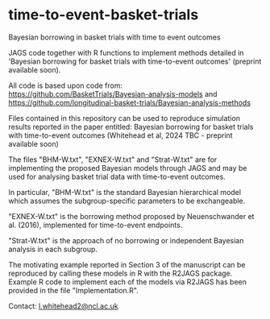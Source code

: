 # time-to-event-basket-trials
Bayesian borrowing in basket trials with time to event outcomes

JAGS code together with R functions to implement methods detailed in 'Bayesian borrowing for basket trials with time-to-event outcomes' (preprint available soon).

All code is based upon code from: https://github.com/BasketTrials/Bayesian-analysis-models and https://github.com/longitudinal-basket-trials/Bayesian-analysis-methods

Files contained in this repository can be used to reproduce simulation results reported in the paper entitled: Bayesian borrowing for basket trials with time-to-event outcomes (Whitehead et al, 2024 TBC - preprint available soon)

The files "BHM-W.txt", "EXNEX-W.txt" and "Strat-W.txt" are for implementing the proposed Bayesian models through JAGS and may be used for analysing basket trial data with time-to-event outcomes.

In particular, "BHM-W.txt" is the standard Bayesian hierarchical model which assumes the subgroup-specific parameters to be exchangeable.

"EXNEX-W.txt" is the borrowing method proposed by Neuenschwander et al. (2016), implemented for time-to-event endpoints.

"Strat-W.txt" is the approach of no borrowing or independent Bayesian analysis in each subgroup.

The motivating example reported in Section 3 of the manuscript can be reproduced by calling these models in R with the R2JAGS package. Example R code to implement each of the models via R2JAGS has been provided in the file "Implementation.R".

Contact: l.whitehead2@ncl.ac.uk
